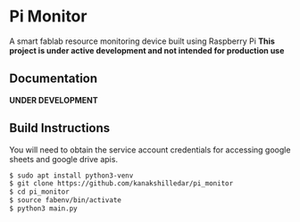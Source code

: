 # Pi Monitor
A smart fablab resource monitoring device built using Raspberry Pi
**This project is under active development and not intended for production use**

## Documentation
**UNDER DEVELOPMENT** 

## Build Instructions
You will need to obtain the service account credentials for accessing google sheets and google drive apis.
```sh
$ sudo apt install python3-venv
$ git clone https://github.com/kanakshilledar/pi_monitor
$ cd pi_monitor
$ source fabenv/bin/activate
$ python3 main.py
```